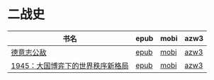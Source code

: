 # 二战史

| 书名 | epub | mobi | azw3 |
| --- | --- | --- | --- |
| [德意志公敌](http://ct.dalanmei.com/f/31084289-572120285-2bf7fd) | [epub](http://ct.dalanmei.com/f/31084289-572120285-2bf7fd) | [mobi](http://ct.dalanmei.com/f/31084289-571647578-267a28) | [azw3](http://ct.dalanmei.com/f/31084289-572180584-b76695) |
| [1945：大国博弈下的世界秩序新格局](http://ct.dalanmei.com/f/31084289-571737250-ef1af1) | [epub](http://ct.dalanmei.com/f/31084289-571737250-ef1af1) | [mobi](http://ct.dalanmei.com/f/31084289-571604409-74085d) | [azw3](http://ct.dalanmei.com/f/31084289-571916330-7a0778) |
